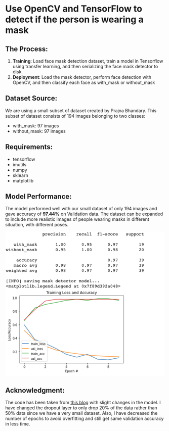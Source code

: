# Use OpenCV and TensorFlow to detect if the person is wearing a mask 

## The Process:
1. **Training**: Load face mask detection dataset, train a model in Tensorflow using transfer learning, and then serializing the face mask detector to disk
2. **Deployment**: Load the mask detector, perform face detection with OpenCV, and then classify each face as with_mask or without_mask

## Dataset Source:
We are using a small subset of dataset created by Prajna Bhandary. This subset of dataset consists of 194 images belonging to two classes: 
- with_mask: 97 images
- without_mask: 97 images

## Requirements:
- tensorflow
- imutils
- numpy
- sklearn
- matplotlib

## Model Performance:
The model performed well with our small dataset of only 194 images and gave accuracy of **97.44%** on Validation data. The dataset can be expanded to include more realistic images of people wearing masks in different situation, with different poses. 

![](https://github.com/yashica95/covid_mask_detection/blob/master/model_performance.png)


## Acknowledgment:
The code has been taken from [this blog](https://www.pyimagesearch.com/2020/05/04/covid-19-face-mask-detector-with-opencv-keras-tensorflow-and-deep-learning/) with slight changes in the model. I have changed the dropout layer to only drop 20% of the data rather than 50% data since we have a very small dataset. Also, I have decreased the number of epochs to avoid overfitting and still get same validation accuracy in less time.  
